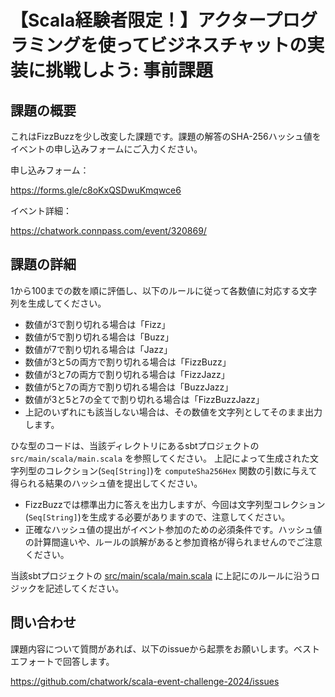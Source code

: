 # 【Scala経験者限定！】アクタープログラミングを使ってビジネスチャットの実装に挑戦しよう: 事前課題

## 課題の概要

これはFizzBuzzを少し改変した課題です。課題の解答のSHA-256ハッシュ値をイベントの申し込みフォームにご入力ください。

申し込みフォーム：

https://forms.gle/c8oKxQSDwuKmqwce6

イベント詳細：

https://chatwork.connpass.com/event/320869/

## 課題の詳細

1から100までの数を順に評価し、以下のルールに従って各数値に対応する文字列を生成してください。

- 数値が3で割り切れる場合は「Fizz」
- 数値が5で割り切れる場合は「Buzz」
- 数値が7で割り切れる場合は「Jazz」
- 数値が3と5の両方で割り切れる場合は「FizzBuzz」
- 数値が3と7の両方で割り切れる場合は「FizzJazz」
- 数値が5と7の両方で割り切れる場合は「BuzzJazz」
- 数値が3と5と7の全てで割り切れる場合は「FizzBuzzJazz」
- 上記のいずれにも該当しない場合は、その数値を文字列としてそのまま出力します。

ひな型のコードは、当該ディレクトリにあるsbtプロジェクトの `src/main/scala/main.scala` を参照してください。
上記によって生成された文字列型のコレクション(`Seq[String]`)を `computeSha256Hex` 関数の引数に与えて得られる結果のハッシュ値を提出してください。

- FizzBuzzでは標準出力に答えを出力しますが、今回は文字列型コレクション(`Seq[String]`)を生成する必要がありますので、注意してください。
- 正確なハッシュ値の提出がイベント参加のための必須条件です。ハッシュ値の計算間違いや、ルールの誤解があると参加資格が得られませんのでご注意ください。

当該sbtプロジェクトの [src/main/scala/main.scala](https://github.com/chatwork/scala-event-challenge-2024/blob/main/implement-chat-uising-actor-model/src/main/scala/main.scala#L5) に上記にのルールに沿うロジックを記述してください。

## 問い合わせ

課題内容について質問があれば、以下のissueから起票をお願いします。ベストエフォートで回答します。

https://github.com/chatwork/scala-event-challenge-2024/issues
